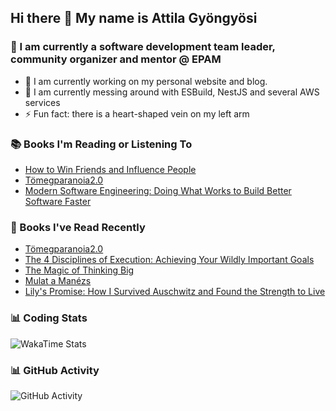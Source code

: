 ## Hi there 👋 My name is Attila Gyöngyösi

### 🤵 I am currently a software development team leader, community organizer and mentor @ EPAM

- 🔭 I am currently working on my personal website and blog.
- 🌱 I am currently messing around with ESBuild, NestJS and several AWS services
- ⚡ Fun fact: there is a heart-shaped vein on my left arm

### 📚 Books I'm Reading or Listening To
<!-- CURRENT-BOOKS:START -->
- [How to Win Friends and Influence People](https://www.goodreads.com/review/show/4520396643?utm_medium=api&utm_source=rss)
- [Tömegparanoia ​2.0](https://www.goodreads.com/review/show/4740649812?utm_medium=api&utm_source=rss)
- [Modern Software Engineering: Doing What Works to Build Better Software Faster](https://www.goodreads.com/review/show/4554878163?utm_medium=api&utm_source=rss)
<!-- CURRENT-BOOKS:END -->

### 📘 Books I've Read Recently
<!-- RECENT-BOOKS:START -->
- [Tömegparanoia ​2.0](https://www.goodreads.com/review/show/4740649812?utm_medium=api&utm_source=rss)
- [The 4 Disciplines of Execution: Achieving Your Wildly Important Goals](https://www.goodreads.com/review/show/4684729366?utm_medium=api&utm_source=rss)
- [The Magic of Thinking Big](https://www.goodreads.com/review/show/4520400601?utm_medium=api&utm_source=rss)
- [Mulat a Manézs](https://www.goodreads.com/review/show/4621942657?utm_medium=api&utm_source=rss)
- [Lily&#39;s Promise: How I Survived Auschwitz and Found the Strength to Live](https://www.goodreads.com/review/show/4509345666?utm_medium=api&utm_source=rss)
<!-- RECENT-BOOKS:END -->

### 📊 Coding Stats
![WakaTime Stats](https://github-readme-stats.vercel.app/api/wakatime?username=attilagyongyosi&hide_title=true&hide_border=true&langs_count=5&bg_color=00000000&text_color=777)

### 📊 GitHub Activity
![GitHub Activity](https://github-readme-stats.vercel.app/api?username=attilagyongyosi&theme=tokyonight&show_icons=true&count_private=true)
